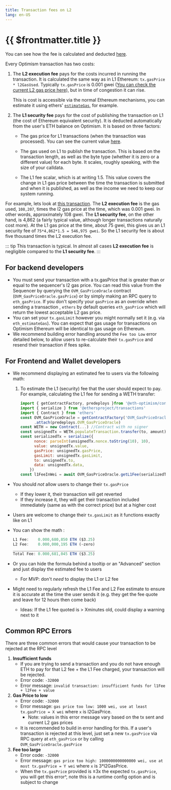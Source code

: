 ```yaml
---
title: Transaction fees on L2
lang: en-US
---
```


# {{ $frontmatter.title }}

You can see how the fee is calculated and deducted [here](https://optimismhelp.zendesk.com/hc/en-us/articles/4411895794715-Transaction-Fees).

Every Optimism transaction has two costs:

1. The **L2 execution fee** pays for the costs incurred in running the transaction. It is calculated the same way as in L1 Ethereum: `tx.gasPrice * l2GasUsed`. Typically `tx.gasPrice` is 0.001 gwei ([You can check the current L2 gas price here](https://public-grafana.optimism.io/d/9hkhMxn7z/public-dashboard?orgId=1&refresh=5m)), but in time of congestion it can rise.

   This is cost is accessible via the normal Ethereum mechanisms, you can estimate it using ethers' [`estimateGas`](https://docs.ethers.io/v5/api/contract/contract/#contract-estimateGas), for example.

2. The **L1 security fee** pays for the cost of publishing the transaction on L1 (the cost of Ethereum equivalent security). It is deducted automatically from the user's ETH balance on Optimism. It is based on three factors:

   - The gas price for L1 transactions (when the transaction was processed). You can see the current value [here](https://public-grafana.optimism.io/d/9hkhMxn7z/public-dashboard?orgId=1&refresh=5m).

   - The gas used on L1 to publish the transaction. This is based on the transaction length, as well as the byte type (whether it is zero or a different value) for each byte. It scales, roughly speaking, with the size of your calldata.

   - The L1 fee scalar, which is at writing 1.5. This value covers the change in L1 gas price between the time the transaction is submitted and when it is published, as well as the income we need to keep our system running.

For example, lets look at [this transaction](https://optimistic.etherscan.io/tx/0x3ba996515abd898cd7e939aad4bd086b0d5159d14b4bc639e00d47a3aa68fd09). The **L2 execution fee** is the gas used, `108,207`, times the l2 gas price at the time, which was 0.001 gwei. In other words, approximately 108 gwei. The **L1 security fee**, on the other hand, is 4,862 (a fairly typical value, although longer transactions naturally cost more). At the L1 gas price at the time, about 75 gwei, this gives us an L1 security fee of `75*4,862*1.5 = 546,975 gwei`. So the L1 security fee is about five thousand times the L2 execution fee.

::: tip
This transaction is typical. In almost all cases **L2 execution fee** is negligible compared to the **L1 security fee**.
:::




## For backend developers
- You must send your transaction with a tx.gasPrice that is greater than or equal to the sequencer's l2 gas price. You can read this value from the Sequencer by querying the `OVM_GasPriceOracle` contract  (`OVM_GasPriceOracle.gasPrice`) or by simply making an RPC query to `eth_gasPrice`.  If you don't specify your `gasPrice` as an override when sending a transaction , `ethers` by default queries `eth_gasPrice` which will return the lowest acceptable L2 gas price.
- You can set your `tx.gasLimit` however you might normally set it (e.g. via `eth_estimateGas`). You can expect that gas usage for transactions on Optimism Ethereum will be identical to gas usage on Ethereum.
- We recommend building error handling around the `Fee too Low` error detailed below, to allow users to re-calculate their `tx.gasPrice` and resend their transaction if fees spike.

## For Frontend and Wallet developers
- We recommend displaying an estimated fee to users via the following math:
   1. To estimate the L1 (security) fee that the user should expect to pay. For example, calculating the L1 fee for sending a WETH transfer:

      ```jsx
      import { getContractFactory, predeploys }from '@eth-optimism/contracts'
      import { serialize } from '@ethersproject/transactions'
      import { Contract } from 'ethers'
      const OVM_GasPriceOracle = getContractFactory('OVM_GasPriceOracle')
            .attach(predeploys.OVM_GasPriceOracle)
      const WETH = new Contract(...) //Contract with no signer
      const unsignedTx = WETH.populateTransaction.transfer(to, amount)
      const serializedTx = serialize({
            nonce: parseInt(unsignedTx.nonce.toString(10), 10),
            value: unsignedTx.value,
            gasPrice: unsignedTx.gasPrice,
            gasLimit: unsignedTx.gasLimit,
            to: unsignedTx.to,
            data: unsignedTx.data,
          })
      const l1FeeInWei = await OVM_GasPriceOracle.getL1Fee(serializedTx)
      ```

- You should *not* allow users to change their `tx.gasPrice`
   - If they lower it, their transaction will get reverted
   - If they increase it, they will get their transaction included immediately (same as with the
     correct price) but at a higher cost
- Users are welcome to change their `tx.gasLimit` as it functions exactly like on L1
- You can show the math :

   ```jsx
   L1 Fee:    0.000,680,850 ETH ($3.25)
   L2 Fee:    0.000,000,195 ETH (~zero)
   ____________________________________
   Total Fee: 0.000,681,045 ETH ($3.25)
   ```

- Or you can hide the formula behind a tooltip or an "Advanced" section and just display the estimated fee to users
   - For MVP: don't *need* to display the L1 or L2 fee
- Might need to regularly refresh the L1 Fee and L2 Fee estimate to ensure it is accurate at the time the user sends it (e.g. they get the fee quote and leave for 12 hours then come back)
   - Ideas: If the L1 fee quoted is > Xminutes old, could display a warning next to it


## Common RPC Errors

There are three common errors that would cause your transaction to be rejected at the RPC level

1. **Insufficient funds**
   - If you are trying to send a transaction and you do not have enough ETH to pay for that L2 fee + the L1 Fee charged, your transaction will be rejected.
   - Error code: `-32000`
   - Error message: `invalid transaction: insufficient funds for l1Fee + l2Fee + value`
2. **Gas Price to low**
   - Error code: `-32000`
   - Error message: `gas price too low: 1000 wei, use at least tx.gasPrice = X wei`  where `x` is l2GasPrice.
      - Note: values in this error message vary based on the tx sent and current L2 gas prices
   - It is recommended to build in error handling for this. If a user's transaction is rejected at this level, just set a new `tx.gasPrice` via RPC query at `eth_gasPrice` or by calling `OVM_GasPriceOracle.gasPrice`
3. **Fee too large**
   - Error code: `-32000`
   - Error message: `gas price too high: 1000000000000000 wei, use at most tx.gasPrice = Y wei`  where `x` is 3*l2GasPrice.
   - When the `tx.gasPrice` provided is ≥3x the expected `tx.gasPrice`, you will get this error^, note this is a runtime config option and is subject to change
